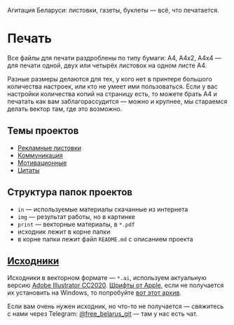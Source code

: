 Агитация Беларуси: листовки, газеты, буклеты — всё, что печатается.

# Печать

Все файлы для печати раздроблены по типу бумаги: A4, A4x2, A4x4 — для печати одной, двух или четырёх листовок на одном листе А4.

Разные размеры делаются для тех, у кого нет в принтере большого количества настроек, или кто не умеет ими пользоваться. Если у вас настройки количества копий на страницу есть, то можете брать А4 и печатать как вам заблагорассудится — можно и крупнее, мы стараемся делать вектор там, где это возможно.

## Темы проектов

- [Рекламные листовки](./advertisements)
- [Коммуникация](./communication)
- [Мотивационные](./motivation)
- [Цитаты](./quotes)


## Структура папок проектов

- `in` — используемые материалы скачанные из интернета
- `img` — результат работы, но в картинке
- `print` — векторные материалы, в `*.pdf`
- исходник лежит в корне папки
- в корне папки лежит файл `README.md` с описанием проекта


## [Исходники](./sources)

Исходники в векторном формате — `*.ai`, используем актуальную версию [Adobe Illustrator CC2020](https://www.adobe.com/ru/products/illustrator.html). [Шрифты от Apple](https://developer.apple.com/fonts/), если не получается их установить на Windows, то попробуйте [вот этот архив](https://www.dropbox.com/s/x2vuy052m3xggjw/Apple-Fonts-NY-SF.zip?dl=0).

Если вам очень нужен исходник, но что-то не получается — свяжитесь с нами через Telegram: [@free_belarus_git](https://t.me/free_belarus_git) — там у нас есть чат.
